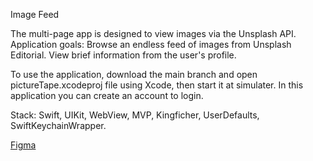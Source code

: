 Image Feed

The multi-page app is designed to view images via the Unsplash API.
Application goals:
Browse an endless feed of images from Unsplash Editorial.
View brief information from the user's profile.

To use the application, download the main branch and open pictureTape.xcodeproj file using Xcode, then start it at simulater. 
In this application you can create an account to login.

Stack: Swift, UIKit, WebView, MVP, Kingficher, UserDefaults, SwiftKeychainWrapper.

[Figma](https://www.figma.com/file/Y8jmksdf2qxOUmLEt1Afth/Image-Feed?type=design&node-id=0-1&mode=design&t=hbxA9qjnE5P4mU6S-0)
